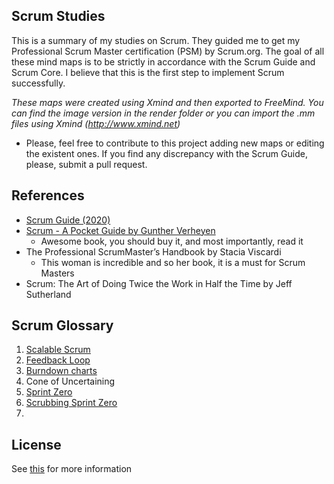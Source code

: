## Scrum Studies
This is a summary of my studies on Scrum. They guided me to get my Professional Scrum Master certification (PSM) by 
Scrum.org. The goal of all these mind maps is to be strictly in accordance with the Scrum Guide and Scrum Core. 
I believe that this is the first step to implement Scrum successfully.

*These maps were created using Xmind and then exported to FreeMind. You can find the image version in the render folder
or you can import the .mm files using Xmind (http://www.xmind.net)*

- Please, feel free to contribute to this project adding new maps or editing the existent ones.
If you find any discrepancy with the Scrum Guide, please, submit a pull request.



## References
- [Scrum Guide (2020)](https://github.com/tuhinmallick/Professional_Scrum_Master1_Certification/blob/main/Documents/2020-Scrum-Guide-US.pdf)
- [Scrum - A Pocket Guide by Gunther Verheyen](https://github.com/tuhinmallick/Professional_Scrum_Master/blob/main/Documents/scrum-a-pocket-guide-excerpt.pdf)
    - Awesome book, you should buy it, and most importantly, read it
- The Professional ScrumMaster’s Handbook by Stacia Viscardi
    - This woman is incredible and so her book, it is a must for Scrum Masters
- Scrum: The Art of Doing Twice the Work in Half the Time by Jeff Sutherland
## Scrum Glossary
1. [Scalable Scrum](https://www.scrum.org/resources/scaling-scrum)
2. [Feedback Loop](https://www.scrum.org/forum/scrum-forum/5927/feedback-loop-and-inspect-adapt)
3. [Burndown charts](https://www.scrum.org/resources/burndown-charts-defined)
4. Cone of Uncertaining
5. [Sprint Zero](https://www.scrum.org/forum/scrum-forum/32851/sprint-zero?gclid=Cj0KCQjw3f6HBhDHARIsAD_i3D-6MrBoIl3s8lEA_7hKrpkw9yz1GsHyLz01ZmIJrh2yu29FThyikqQaAt1qEALw_wcB)
6. [Scrubbing Sprint Zero](https://www.scrum.org/resources/blog/scrubbing-sprint-zero)
7. 


## License

See [this](https://github.com/tuhinmallick/Professional_Scrum_Master1_Certification/blob/main/LICENSE) for more information
